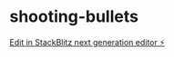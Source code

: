# shooting-bullets

[Edit in StackBlitz next generation editor ⚡️](https://stackblitz.com/~/github.com/importamt/shooting-bullets)